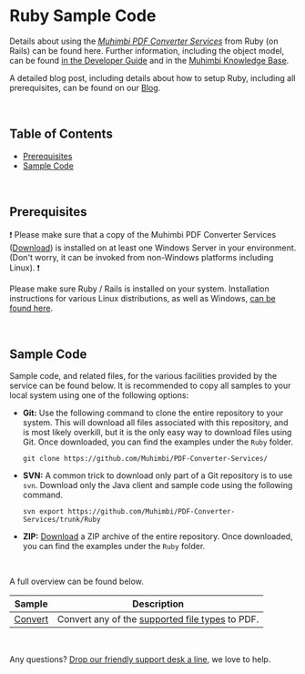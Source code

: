 # Ruby Sample Code
Details about using the *[Muhimbi PDF Converter Services](http://www.muhimbi.com/Products/PDF-Converter-Services/summary.aspx)* from Ruby (on Rails) can be found here. Further information, including the object model, can be found [in the Developer Guide](http://www.muhimbi.com/support/documentation/PDF-Converter-Services/User---Developer-Guide.aspx) and in the [Muhimbi Knowledge Base](https://support.muhimbi.com/hc/en-us/sections/206267927-PDF-Converter-Web-Service-Interface).

A detailed blog post, including details about how to setup Ruby, including all prerequisites, can be found on our [Blog](http://blog.muhimbi.com/2013/03/use-ruby-on-rails-to-convert-merge-and.html).


<br/>

## Table of Contents
- [Prerequisites](#Prerequisites)
- [Sample Code](#Sample-Code)

<br/>


## Prerequisites

:exclamation:
Please make sure that a copy of the Muhimbi PDF Converter Services ([Download](http://www.muhimbi.com/Products/PDF-Converter-Services/Free-Trial.aspx)) is installed on at least one Windows Server in your environment. (Don't worry, it can be invoked from non-Windows platforms including Linux).
:exclamation:

Please make sure Ruby / Rails is installed on your system. Installation instructions for various Linux distributions, as well as Windows, [can be found here](https://gorails.com/setup).
 
<br/>



## Sample Code

Sample code, and related files, for the various facilities provided by the service can be found below. It is recommended to copy all samples to your local system using one of the following options:

- **Git:** Use the following command to clone the entire repository to your system. This will download all files associated with this repository, and is most likely overkill, but it is the only easy way to download files using Git. Once downloaded, you can find the examples under the `Ruby` folder.<br>
   
     `git clone https://github.com/Muhimbi/PDF-Converter-Services/`

- **SVN:** A common trick to download only part of a Git repository  is to use `svn`. Download only the Java client and sample code using the following command.<br>

     `svn export https://github.com/Muhimbi/PDF-Converter-Services/trunk/Ruby`

- **ZIP:** [Download](https://github.com/Muhimbi/PDF-Converter-Services/zipball/master/) a ZIP archive of the entire repository. Once downloaded, you can find the examples under the `Ruby` folder.

<br/>

A full overview can be found below.

Sample											| Description
------------------------------------------------|---------------------------------------------------------
[Convert](Convert/)			| Convert any of the [supported file types](https://support.muhimbi.com/hc/en-us/articles/228089047-What-file-formats-types-are-supported-for-conversion-) to PDF.

<br/>

Any questions? [Drop our friendly support desk a line](http://www.muhimbi.com/contact.aspx), we love to help.

<br/>